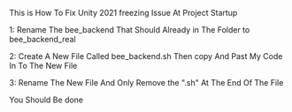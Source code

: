 This is How To Fix Unity 2021 freezing Issue At Project Startup  

1: Rename The bee_backend That Should Already in The Folder to bee_backend_real

2: Create A New File Called bee_backend.sh Then copy And Past My Code In To The New File 

3: Rename The New File And Only Remove the ".sh" At The End Of The File

You Should Be done
